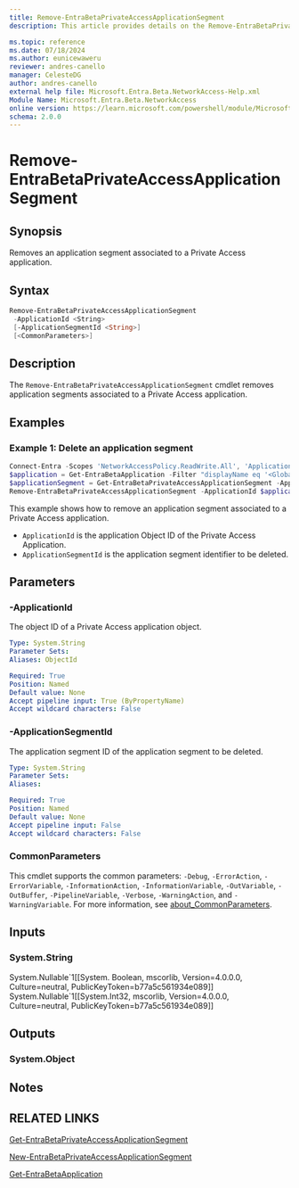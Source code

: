 ```yaml
---
title: Remove-EntraBetaPrivateAccessApplicationSegment
description: This article provides details on the Remove-EntraBetaPrivateAccessApplicationSegment command.

ms.topic: reference
ms.date: 07/18/2024
ms.author: eunicewaweru
reviewer: andres-canello
manager: CelesteDG
author: andres-canello
external help file: Microsoft.Entra.Beta.NetworkAccess-Help.xml
Module Name: Microsoft.Entra.Beta.NetworkAccess
online version: https://learn.microsoft.com/powershell/module/Microsoft.Entra.Beta.NetworkAccess/Remove-EntraBetaPrivateAccessApplicationSegment
schema: 2.0.0
---
```


# Remove-EntraBetaPrivateAccessApplicationSegment

## Synopsis

Removes an application segment associated to a Private Access application.

## Syntax

```powershell
Remove-EntraBetaPrivateAccessApplicationSegment
 -ApplicationId <String>
 [-ApplicationSegmentId <String>]
 [<CommonParameters>]
```

## Description

The `Remove-EntraBetaPrivateAccessApplicationSegment` cmdlet removes application segments associated to a Private Access application.

## Examples

### Example 1: Delete an application segment

```powershell
Connect-Entra -Scopes 'NetworkAccessPolicy.ReadWrite.All', 'Application.ReadWrite.All', 'NetworkAccess.ReadWrite.All'
$application = Get-EntraBetaApplication -Filter "displayName eq '<GlobalSecureAccess_Application_DisplayName>'"
$applicationSegment = Get-EntraBetaPrivateAccessApplicationSegment -ApplicationId $application.Id | Where-Object {$_.destinationType -eq 'fqdn'}
Remove-EntraBetaPrivateAccessApplicationSegment -ApplicationId $application.Id -ApplicationSegmentId $applicationSegment.Id
```

This example shows how to remove an application segment associated to a Private Access application.

- `ApplicationId` is the application Object ID of the Private Access Application.
- `ApplicationSegmentId` is the application segment identifier to be deleted.

## Parameters

### -ApplicationId

The object ID of a Private Access application object.

```yaml
Type: System.String
Parameter Sets: 
Aliases: ObjectId

Required: True
Position: Named
Default value: None
Accept pipeline input: True (ByPropertyName)
Accept wildcard characters: False
```

### -ApplicationSegmentId

The application segment ID of the application segment to be deleted.

```yaml
Type: System.String
Parameter Sets: 
Aliases: 

Required: True
Position: Named
Default value: None
Accept pipeline input: False
Accept wildcard characters: False
```

### CommonParameters

This cmdlet supports the common parameters: `-Debug`, `-ErrorAction`, `-ErrorVariable`, `-InformationAction`, `-InformationVariable`, `-OutVariable`, `-OutBuffer`, `-PipelineVariable`, `-Verbose`, `-WarningAction`, and `-WarningVariable`. For more information, see [about_CommonParameters](https://go.microsoft.com/fwlink/?LinkID=113216).

## Inputs

### System.String

System.Nullable\`1\[\[System. Boolean, mscorlib, Version=4.0.0.0, Culture=neutral, PublicKeyToken=b77a5c561934e089\]\] System.Nullable\`1\[\[System.Int32, mscorlib, Version=4.0.0.0, Culture=neutral, PublicKeyToken=b77a5c561934e089\]\]

## Outputs

### System.Object

## Notes

## RELATED LINKS

[Get-EntraBetaPrivateAccessApplicationSegment](Get-EntraBetaPrivateAccessApplicationSegment.md)

[New-EntraBetaPrivateAccessApplicationSegment](New-EntraBetaPrivateAccessApplicationSegment.md)

[Get-EntraBetaApplication](../Applications/Get-EntraBetaApplication.md)
